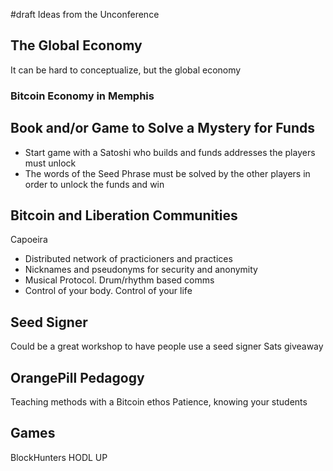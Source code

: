 #draft Ideas from the Unconference

## The Global Economy

It can be hard to conceptualize, but the global economy 

### Bitcoin Economy in Memphis

## Book and/or Game to Solve a Mystery for Funds
- Start game with a Satoshi who builds and funds addresses the players must unlock
- The words of the Seed Phrase must be solved by the other players in order to unlock the funds and win

## Bitcoin and Liberation Communities
Capoeira
- Distributed network of practicioners and practices
- Nicknames and pseudonyms for security and anonymity
- Musical Protocol. Drum/rhythm based comms
- Control of your body. Control of your life

## Seed Signer
Could be a great workshop to have people use a seed signer
Sats giveaway

## OrangePill Pedagogy
Teaching methods with a Bitcoin ethos
Patience, knowing your students

## Games
BlockHunters
HODL UP